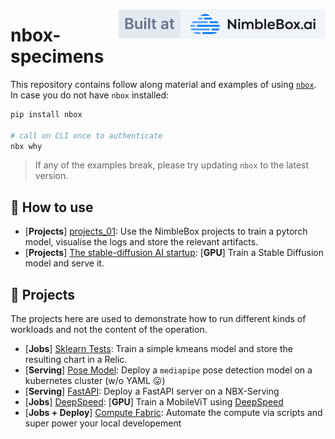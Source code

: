 <a href="https://nimblebox.ai/" target="_blank"><img src="./assets/built_at_nbx.svg" align="right"></a>

# nbox-specimens

This repository contains follow along material and examples of using [`nbox`](https://github.com/NimbleBoxAI/nbox). In case you do not have `nbox` installed:

```bash
pip install nbox

# call on CLI once to authenticate
nbx why
```

> If any of the examples break, please try updating `nbox` to the latest version.

## 🍇 How to use

- [**Projects**] [projects_01](./projects_01/): Use the NimbleBox projects to train a pytorch model, visualise the logs and store the relevant artifacts.
- [**Projects**] [The stable-diffusion AI startup](./dreambooth-stable-diff/): [**GPU**] Train a Stable Diffusion model and serve it.

## 🌳 Projects

The projects here are used to demonstrate how to run different kinds of workloads and not the content of the operation.

- [**Jobs**] [Sklearn Tests](./sklearn_tests/): Train a simple kmeans model and store the resulting chart in a Relic.
- [**Serving**] [Pose Model](./posemodel/): Deploy a `mediapipe` pose detection model on a kubernetes cluster (w/o YAML 😛)
- [**Serving**] [FastAPI](./fastapi_serving/): Deploy a FastAPI server on a NBX-Serving
- [**Jobs**] [DeepSpeed](./deepspeed): [**GPU**] Train a MobileViT using [DeepSpeed](https://www.deepspeed.ai/)
- [**Jobs + Deploy**] [Compute Fabric](./compute_fabric): Automate the compute via scripts and super power your local developement

